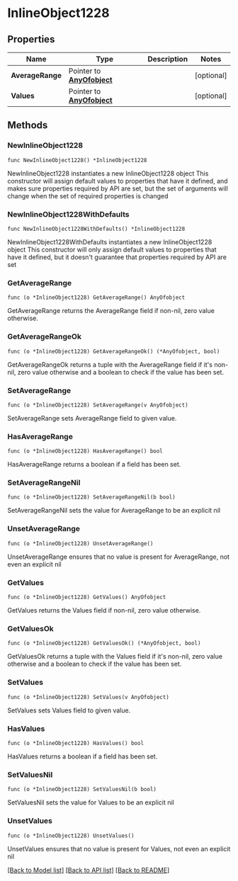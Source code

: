 # InlineObject1228

## Properties

Name | Type | Description | Notes
------------ | ------------- | ------------- | -------------
**AverageRange** | Pointer to [**AnyOfobject**](anyOf&lt;object&gt;.md) |  | [optional] 
**Values** | Pointer to [**AnyOfobject**](anyOf&lt;object&gt;.md) |  | [optional] 

## Methods

### NewInlineObject1228

`func NewInlineObject1228() *InlineObject1228`

NewInlineObject1228 instantiates a new InlineObject1228 object
This constructor will assign default values to properties that have it defined,
and makes sure properties required by API are set, but the set of arguments
will change when the set of required properties is changed

### NewInlineObject1228WithDefaults

`func NewInlineObject1228WithDefaults() *InlineObject1228`

NewInlineObject1228WithDefaults instantiates a new InlineObject1228 object
This constructor will only assign default values to properties that have it defined,
but it doesn't guarantee that properties required by API are set

### GetAverageRange

`func (o *InlineObject1228) GetAverageRange() AnyOfobject`

GetAverageRange returns the AverageRange field if non-nil, zero value otherwise.

### GetAverageRangeOk

`func (o *InlineObject1228) GetAverageRangeOk() (*AnyOfobject, bool)`

GetAverageRangeOk returns a tuple with the AverageRange field if it's non-nil, zero value otherwise
and a boolean to check if the value has been set.

### SetAverageRange

`func (o *InlineObject1228) SetAverageRange(v AnyOfobject)`

SetAverageRange sets AverageRange field to given value.

### HasAverageRange

`func (o *InlineObject1228) HasAverageRange() bool`

HasAverageRange returns a boolean if a field has been set.

### SetAverageRangeNil

`func (o *InlineObject1228) SetAverageRangeNil(b bool)`

 SetAverageRangeNil sets the value for AverageRange to be an explicit nil

### UnsetAverageRange
`func (o *InlineObject1228) UnsetAverageRange()`

UnsetAverageRange ensures that no value is present for AverageRange, not even an explicit nil
### GetValues

`func (o *InlineObject1228) GetValues() AnyOfobject`

GetValues returns the Values field if non-nil, zero value otherwise.

### GetValuesOk

`func (o *InlineObject1228) GetValuesOk() (*AnyOfobject, bool)`

GetValuesOk returns a tuple with the Values field if it's non-nil, zero value otherwise
and a boolean to check if the value has been set.

### SetValues

`func (o *InlineObject1228) SetValues(v AnyOfobject)`

SetValues sets Values field to given value.

### HasValues

`func (o *InlineObject1228) HasValues() bool`

HasValues returns a boolean if a field has been set.

### SetValuesNil

`func (o *InlineObject1228) SetValuesNil(b bool)`

 SetValuesNil sets the value for Values to be an explicit nil

### UnsetValues
`func (o *InlineObject1228) UnsetValues()`

UnsetValues ensures that no value is present for Values, not even an explicit nil

[[Back to Model list]](../README.md#documentation-for-models) [[Back to API list]](../README.md#documentation-for-api-endpoints) [[Back to README]](../README.md)


